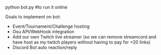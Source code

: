 python bot.py #to run it online

Goals to implement on bot:

- Event/Tournament/Challenge hosting
- Osu API/WebHook integration
- Add our own Twitch live streamer (so we can remove streamcord and have host as my twitch players without having to pay for +20 links)
- Discord Bot auto reaction/reply
